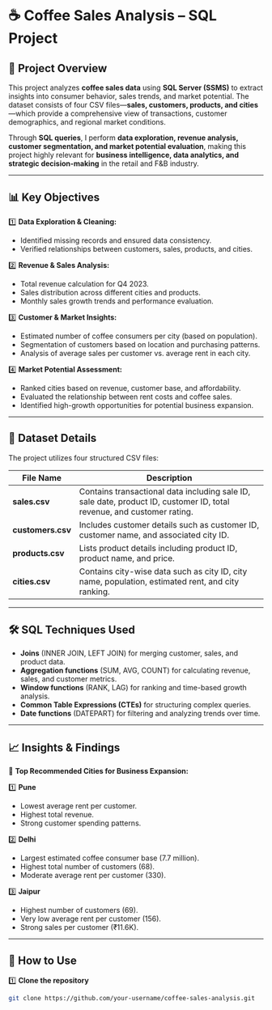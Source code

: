 # ☕ Coffee Sales Analysis – SQL Project  

## 📌 Project Overview  
This project analyzes **coffee sales data** using **SQL Server (SSMS)** to extract insights into consumer behavior, sales trends, and market potential. The dataset consists of four CSV files—**sales, customers, products, and cities**—which provide a comprehensive view of transactions, customer demographics, and regional market conditions.  

Through **SQL queries**, I perform **data exploration, revenue analysis, customer segmentation, and market potential evaluation**, making this project highly relevant for **business intelligence, data analytics, and strategic decision-making** in the retail and F&B industry.  

---

## 📊 Key Objectives  
1️⃣ **Data Exploration & Cleaning:**  
   - Identified missing records and ensured data consistency.  
   - Verified relationships between customers, sales, products, and cities.  

2️⃣ **Revenue & Sales Analysis:**  
   - Total revenue calculation for Q4 2023.  
   - Sales distribution across different cities and products.  
   - Monthly sales growth trends and performance evaluation.  

3️⃣ **Customer & Market Insights:**  
   - Estimated number of coffee consumers per city (based on population).  
   - Segmentation of customers based on location and purchasing patterns.  
   - Analysis of average sales per customer vs. average rent in each city.  

4️⃣ **Market Potential Assessment:**  
   - Ranked cities based on revenue, customer base, and affordability.  
   - Evaluated the relationship between rent costs and coffee sales.  
   - Identified high-growth opportunities for potential business expansion.  

---

## 📂 Dataset Details  
The project utilizes four structured CSV files:  

| File Name   | Description |
|------------|------------|
| **sales.csv**     | Contains transactional data including sale ID, sale date, product ID, customer ID, total revenue, and customer rating. |
| **customers.csv** | Includes customer details such as customer ID, customer name, and associated city ID. |
| **products.csv**  | Lists product details including product ID, product name, and price. |
| **cities.csv**    | Contains city-wise data such as city ID, city name, population, estimated rent, and city ranking. |

---

## 🛠 SQL Techniques Used  
- **Joins** (INNER JOIN, LEFT JOIN) for merging customer, sales, and product data.  
- **Aggregation functions** (SUM, AVG, COUNT) for calculating revenue, sales, and customer metrics.  
- **Window functions** (RANK, LAG) for ranking and time-based growth analysis.  
- **Common Table Expressions (CTEs)** for structuring complex queries.  
- **Date functions** (DATEPART) for filtering and analyzing trends over time.  

---

## 📈 Insights & Findings  

📌 **Top Recommended Cities for Business Expansion:**  

1️⃣ **Pune**  
   - Lowest average rent per customer.  
   - Highest total revenue.  
   - Strong customer spending patterns.  

2️⃣ **Delhi**  
   - Largest estimated coffee consumer base (7.7 million).  
   - Highest total number of customers (68).  
   - Moderate average rent per customer (330).  

3️⃣ **Jaipur**  
   - Highest number of customers (69).  
   - Very low average rent per customer (156).  
   - Strong sales per customer (₹11.6K).  

---

## 🚀 How to Use  
1️⃣ **Clone the repository**  
```bash
git clone https://github.com/your-username/coffee-sales-analysis.git
